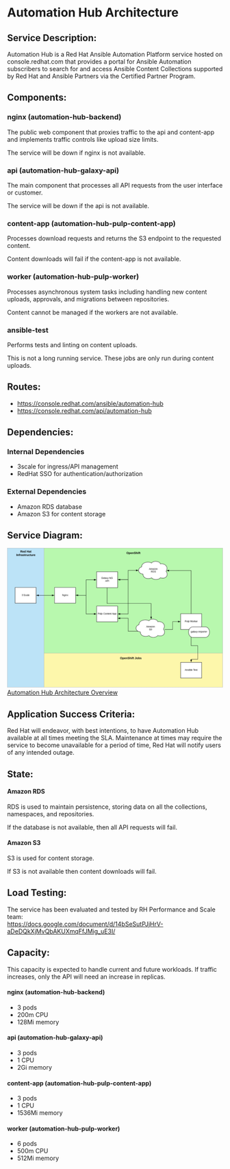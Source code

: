 # Automation Hub Architecture

## Service Description: 
Automation Hub is a Red Hat Ansible Automation Platform service hosted on console.redhat.com that provides a portal for Ansible Automation subscribers to search for and access Ansible Content Collections supported by Red Hat and Ansible Partners via the Certified Partner Program.

## Components: 
### nginx (automation-hub-backend)
The public web component that proxies traffic to the api and content-app and implements traffic controls like upload size limits. 

The service will be down if nginx is not available.

### api (automation-hub-galaxy-api)
The main component that processes all API requests from the user interface or customer. 

The service will be down if the api is not available.

### content-app (automation-hub-pulp-content-app)
Processes download requests and returns the S3 endpoint to the requested content.

Content downloads will fail if the content-app is not available.

### worker (automation-hub-pulp-worker)
Processes asynchronous system tasks including handling new content uploads, approvals, and migrations between repositories.

Content cannot be managed if the workers are not available.

### ansible-test 
Performs tests and linting on content uploads. 

This is not a long running service. These jobs are only run during content uploads.

## Routes: 
* https://console.redhat.com/ansible/automation-hub
* https://console.redhat.com/api/automation-hub


## Dependencies: 

### Internal Dependencies
* 3scale for ingress/API management
* RedHat SSO for authentication/authorization

### External Dependencies
* Amazon RDS database
* Amazon S3 for content storage

## Service Diagram: 
![automation-hub-service-diagram](automation-hub-service-diagram.png)
[Automation Hub Architecture Overview](https://docs.google.com/document/d/1xoJJnlbZVyPPzupfG7yFnb8ahByo9X06UY6qmKYPhIs/edit#heading=h.txcy30lu82yc)

## Application Success Criteria: 
Red Hat will endeavor, with best intentions, to have Automation Hub available at all times meeting the SLA. Maintenance at times may require the service to become unavailable for a period of time, Red Hat will notify users of any intended outage.

## State: 
####  Amazon RDS 
RDS is used to maintain persistence, storing data on all the collections, namespaces, and repositories.

If the database is not available, then all API requests will fail.

#### Amazon S3 
S3 is used for content storage.

If S3 is not available then content downloads will fail.

## Load Testing: 
The service has been evaluated and tested by RH Performance and Scale team:\
https://docs.google.com/document/d/14bSeSutPJjHrV-aDeDQkXjMvQbAKUXmqFfJMig_uE3I/


## Capacity: 
This capacity is expected to handle current and future workloads. If traffic increases, only the API will need an increase in replicas.

#### nginx (automation-hub-backend)
* 3 pods
* 200m CPU
* 128Mi memory

#### api (automation-hub-galaxy-api)
* 3 pods
* 1 CPU
* 2Gi memory

#### content-app (automation-hub-pulp-content-app)
* 3 pods
* 1 CPU
* 1536Mi memory

#### worker (automation-hub-pulp-worker)
* 6 pods
* 500m CPU
* 512Mi memory
